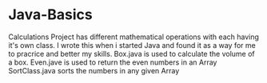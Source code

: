 # Java-Basics
Calculations
Project has different mathematical operations with each having it's own class.
I wrote this when i started Java and found it as a way for me to pracrice and better my skills.
Box.java is used to calculate the volume of a box.
Even.jave is used to return the even numbers in an Array
SortClass.java sorts the numbers in any given Array

